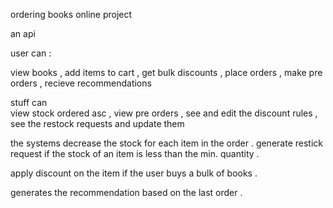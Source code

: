 ordering books online project 

an api

user can :  

view books  ,  add items to cart   ,    get bulk discounts   , 
place orders    ,   make pre orders    ,   recieve recommendations 

stuff can  
view stock ordered asc     ,     view pre orders    ,    see and edit the discount rules    ,   see the restock requests and update them 

the systems 
decrease the stock for each item in the order .
generate restick request   if the stock of an item  is less than  the min. quantity .

apply discount on the item  if the user  buys a bulk of books .

generates the recommendation based on the last order .


